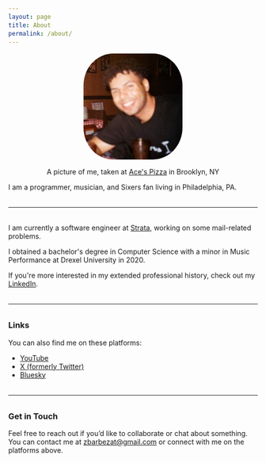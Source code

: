 ```yaml
---
layout: page
title: About
permalink: /about/
---
```


<figure style="text-align: center;">
  <img src="/assets/images/profile.png" alt="Photo of [Your Name]" style="width: 200px; border-radius: 30%; display: block; margin: 1rem auto;">
  <figcaption style="margin-top: 1rem;">A picture of me, taken at <a href="https://www.acespizzaspot.com/">Ace's Pizza</a> in Brooklyn, NY</figcaption>
</figure>

I am a programmer, musician, and Sixers fan living in Philadelphia, PA.

<hr style="margin: 2rem 0;">

I am currently a software engineer at [Strata](https://www.gostrata.com/), working on some mail-related problems.

I obtained a bachelor's degree in Computer Science with a minor in Music Performance at Drexel University in 2020.

If you're more interested in my extended professional history, check out my [LinkedIn](https://www.linkedin.com/in/edward-barbezat/).

<hr style="margin: 2rem 0;">

### Links

You can also find me on these platforms:

- [YouTube](https://www.youtube.com/@zakbarbezat)  
- [X (formerly Twitter)](https://x.com/zakbzt)  
- [Bluesky](https://bsky.app/profile/zakary.bsky.social)  

<hr style="margin: 2rem 0;">

### Get in Touch

Feel free to reach out if you’d like to collaborate or chat about something. You can contact me at [zbarbezat@gmail.com](mailto:zbarbezat@gmail.com) or connect with me on the platforms above.
